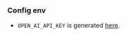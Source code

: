 ### Config env
- `OPEN_AI_API_KEY` is generated [here](https://platform.openai.com/account/api-keys).